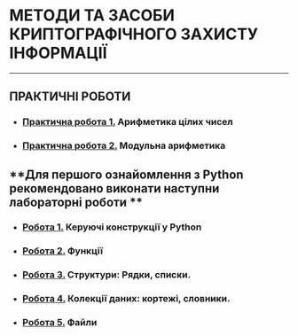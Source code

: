 # **МЕТОДИ ТА ЗАСОБИ КРИПТОГРАФІЧНОГО ЗАХИСТУ ІНФОРМАЦІЇ**
***
## **ПРАКТИЧНІ РОБОТИ**
- ### [**Практична робота 1.**](/2_PRACKT/CIB_2022_Prackt_01_.pdf) **Арифметика цілих чисел**
- ### [**Практична робота 2.**]( .pdf) **Модульна арифметика**



## **Для першого ознайомлення з Python рекомендовано виконати наступни лабораторні роботи **
- ### [**Робота 1.**](/2_PRACKT/Python/Lab_01_Python.pdf) **Керуючі конструкції у Python**
- ### [**Робота 2.**](/2_PRACKT/Python/Lab_02_Python.pdf) **Функції**
- ### [**Робота 3.**](/2_PRACKT/Python/Lab_03_Python.pdf) **Структури: Рядки, списки.**
- ### [**Робота 4.**](/2_PRACKT/Python/Lab_04_Python.pdf) **Колекції даних: кортежі, словники.**
- ### [**Робота 5.**](/2_PRACKT/Python/Lab_05_Python.pdf) **Файли**
